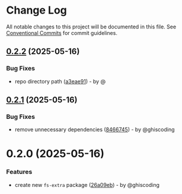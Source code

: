 # Change Log

All notable changes to this project will be documented in this file.
See [Conventional Commits](https://conventionalcommits.org) for commit guidelines.

## [0.2.2](https://github.com/ghiscoding/gc-utils/compare/v0.2.1...v0.2.2) (2025-05-16)

### Bug Fixes

* repo directory path ([a3eae91](https://github.com/ghiscoding/gc-utils/commit/a3eae91a2ef7f4d5ff3deb8f326ecccbd92ef69e)) - by @

## [0.2.1](https://github.com/ghiscoding/gc-utils/compare/v0.2.0...v0.2.1) (2025-05-16)

### Bug Fixes

* remove unnecessary dependencies ([8466745](https://github.com/ghiscoding/gc-utils/commit/84667453e486306360d80742ee48e39d8d7d5233)) - by @ghiscoding

# 0.2.0 (2025-05-16)

### Features

* create new `fs-extra` package ([26a09eb](https://github.com/ghiscoding/gc-utils/commit/26a09eba19715e1edf4c315064cdaaedb6c80eb6)) - by @ghiscoding
